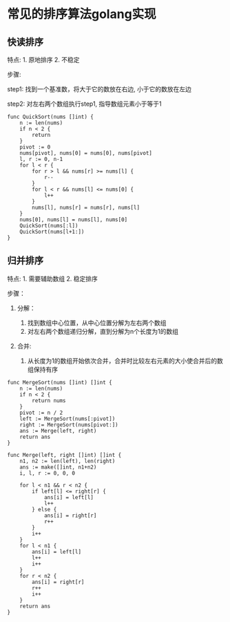 # 常见的排序算法golang实现

## 快读排序

特点: 1. 原地排序 2. 不稳定

步骤: 

step1: 找到一个基准数，将大于它的数放在右边, 小于它的数放在左边

step2: 对左右两个数组执行step1, 指导数组元素小于等于1

```golang
func QuickSort(nums []int) {
    n := len(nums)
    if n < 2 {
        return
    }
    pivot := 0
    nums[pivot], nums[0] = nums[0], nums[pivot]
    l, r := 0, n-1
    for l < r {
        for r > l && nums[r] >= nums[l] {
            r--
        }
        for l < r && nums[l] <= nums[0] {
            l++
        }
        nums[l], nums[r] = nums[r], nums[l]
    }
    nums[0], nums[l] = nums[l], nums[0]
    QuickSort(nums[:l])
    QuickSort(nums[l+1:])
}
```

## 归并排序

特点: 1. 需要辅助数组 2. 稳定排序

步骤：

1. 分解：
   1. 找到数组中心位置，从中心位置分解为左右两个数组
   2. 对左右两个数组递归分解，直到分解为n个长度为1的数组

2. 合并:
   1. 从长度为1的数组开始依次合并，合并时比较左右元素的大小使合并后的数组保持有序

```golang
func MergeSort(nums []int) []int {
	n := len(nums)
	if n < 2 {
		return nums
	}
	pivot := n / 2
	left := MergeSort(nums[:pivot])
	right := MergeSort(nums[pivot:])
	ans := Merge(left, right)
	return ans
}

func Merge(left, right []int) []int {
	n1, n2 := len(left), len(right)
	ans := make([]int, n1+n2)
	i, l, r := 0, 0, 0

	for l < n1 && r < n2 {
		if left[l] <= right[r] {
			ans[i] = left[l]
			l++
		} else {
			ans[i] = right[r]
			r++
		}
		i++
	}
	for l < n1 {
		ans[i] = left[l]
		l++
		i++
	}
	for r < n2 {
		ans[i] = right[r]
		r++
		i++
	}
	return ans
}
```